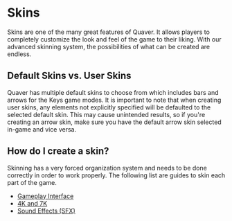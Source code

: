 # Skins
Skins are one of the many great features of Quaver. It allows players to completely customize the look and feel of the game to their liking. With our advanced skinning system, the possibilities of what can be created are endless. 

## Default Skins vs. User Skins ##
Quaver has multiple default skins to choose from which includes bars and arrows for the Keys game modes. It is important to note that when creating user skins, any elements not explicitly specified will be defaulted to the selected default skin. This may cause unintended results, so if you're creating an arrow skin, make sure you have the default arrow skin selected in-game and vice versa.

## How do I create a skin? ##
Skinning has a very forced organization system and needs to be done correctly in order to work properly. The following list are guides to skin each part of the game.

* [Gameplay Interface](https://github.com/Swan/Quaver/tree/documentation/Documentation/Skins/Interface)
* [4K and 7K]()
* [Sound Effects (SFX)](https://github.com/Swan/Quaver/tree/documentation/Documentation/Skins/SFX)
